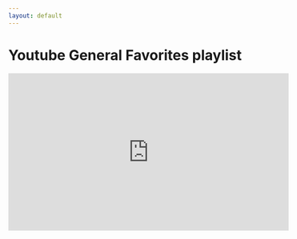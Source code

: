 ```yaml
---
layout: default
---
```


# Youtube General Favorites playlist


<iframe width="560" height="315" src="https://www.youtube.com/embed/videoseries?list=PLZ0P6wm1fTq3MQ7qRW-uxQlKBL0mcmzUC" title="YouTube video player" frameborder="0" allow="accelerometer; autoplay; clipboard-write; encrypted-media; gyroscope; picture-in-picture" allowfullscreen></iframe>

